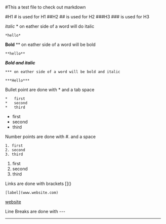 #This a test file to check out markdown
    
#H1 
    # is used for H1
##H2
    ## is used for H2
###H3
    ### is used for H3
    
*italic*
    * on eather side of a word will do italic
    
    *hello*

**Bold**
    ** on eather side of a word will be bold
    
    **hello** 
    
***Bold and italic***

    *** on eather side of a word will be bold and italic
    
    ***Hello***
    
Bullet point are done with \* and a tab space

    *   first
    *   second
    *   third
    
*   first
*   second
*   third

Number points are done with \#. and a space

    1. first
    2. second
    3. third
1. first
2. second
3. third

Links are done with brackets \[]()

    [label](www.website.com)
    
[website](www.website.com)

Line Breaks are done with \---

---
